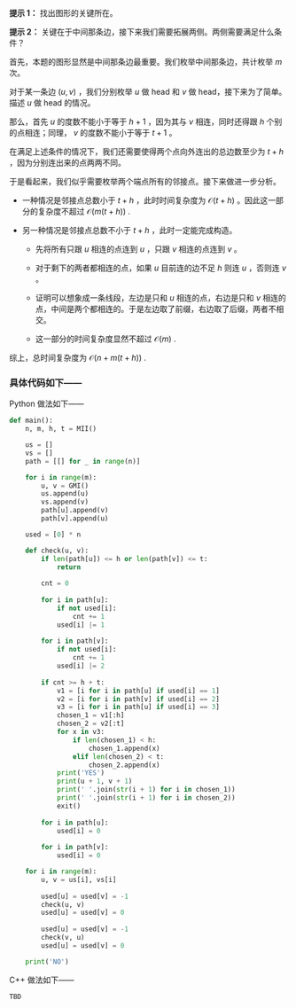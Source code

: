 **提示 1：** 找出图形的关键所在。

**提示 2：** 关键在于中间那条边，接下来我们需要拓展两侧。两侧需要满足什么条件？

首先，本题的图形显然是中间那条边最重要。我们枚举中间那条边，共计枚举 $m$ 次。

对于某一条边 $(u,v)$ ，我们分别枚举 $u$ 做 head 和 $v$ 做 head，接下来为了简单。描述 $u$ 做 head 的情况。

那么，首先 $u$ 的度数不能小于等于 $h+1$ ，因为其与 $v$ 相连，同时还得跟 $h$ 个别的点相连；同理， $v$ 的度数不能小于等于 $t+1$ 。

在满足上述条件的情况下，我们还需要使得两个点向外连出的总边数至少为 $t+h$ ，因为分别连出来的点两两不同。

于是看起来，我们似乎需要枚举两个端点所有的邻接点。接下来做进一步分析。

- 一种情况是邻接点总数小于 $t+h$ ，此时时间复杂度为 $\mathcal{O}(t+h)$ 。因此这一部分的复杂度不超过 $\mathcal{O}(m(t+h))$ .

- 另一种情况是邻接点总数不小于 $t+h$ ，此时一定能完成构造。

    - 先将所有只跟 $u$ 相连的点连到 $u$ ，只跟 $v$ 相连的点连到 $v$ 。

    - 对于剩下的两者都相连的点，如果 $u$ 目前连的边不足 $h$ 则连 $u$ ，否则连 $v$ 。

    - 证明可以想象成一条线段，左边是只和 $u$ 相连的点，右边是只和 $v$ 相连的点，中间是两个都相连的。于是左边取了前缀，右边取了后缀，两者不相交。

    - 这一部分的时间复杂度显然不超过 $\mathcal{O}(m)$ .

综上，总时间复杂度为 $\mathcal{O}(n+m(t+h))$ .

### 具体代码如下——

Python 做法如下——

```Python []
def main():
    n, m, h, t = MII()

    us = []
    vs = []
    path = [[] for _ in range(n)]

    for i in range(m):
        u, v = GMI()
        us.append(u)
        vs.append(v)
        path[u].append(v)
        path[v].append(u)

    used = [0] * n

    def check(u, v):
        if len(path[u]) <= h or len(path[v]) <= t:
            return
        
        cnt = 0
        
        for i in path[u]:
            if not used[i]:
                cnt += 1
            used[i] |= 1
        
        for i in path[v]:
            if not used[i]:
                cnt += 1
            used[i] |= 2
        
        if cnt >= h + t:
            v1 = [i for i in path[u] if used[i] == 1]
            v2 = [i for i in path[v] if used[i] == 2]
            v3 = [i for i in path[u] if used[i] == 3]
            chosen_1 = v1[:h]
            chosen_2 = v2[:t]
            for x in v3:
                if len(chosen_1) < h:
                    chosen_1.append(x)
                elif len(chosen_2) < t:
                    chosen_2.append(x)
            print('YES')
            print(u + 1, v + 1)
            print(' '.join(str(i + 1) for i in chosen_1))
            print(' '.join(str(i + 1) for i in chosen_2))
            exit()
        
        for i in path[u]:
            used[i] = 0
        
        for i in path[v]:
            used[i] = 0

    for i in range(m):
        u, v = us[i], vs[i]
        
        used[u] = used[v] = -1
        check(u, v)
        used[u] = used[v] = 0
        
        used[u] = used[v] = -1
        check(v, u)
        used[u] = used[v] = 0

    print('NO')
```

C++ 做法如下——

```cpp []
TBD
```
